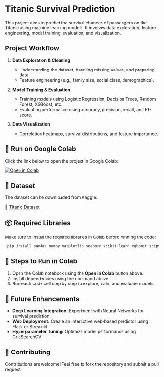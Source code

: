 # Titanic Survival Prediction

This project aims to predict the survival chances of passengers on the Titanic using machine learning models. It involves data exploration, feature engineering, model training, evaluation, and visualization.

## Project Workflow

1. **Data Exploration & Cleaning**  
   - Understanding the dataset, handling missing values, and preparing data.  
   - Feature engineering (e.g., family size, social class, demographics).  

2. **Model Training & Evaluation**  
   - Training models using Logistic Regression, Decision Trees, Random Forest, XGBoost, etc.  
   - Evaluating performance using accuracy, precision, recall, and F1-score.  

3. **Data Visualization**  
   - Correlation heatmaps, survival distributions, and feature importance.  

## 🚀 Run on Google Colab

Click the link below to open the project in Google Colab:  

[![Open in Colab](https://colab.research.google.com/assets/colab-badge.svg)](https://colab.research.google.com/drive/1pfr8oM2EqI6eArtEwbMvJsM-zbFRoZSx)  

## 📂 Dataset

The dataset can be downloaded from Kaggle:  

🔗 [Titanic Dataset](https://www.kaggle.com/c/titanic/data)

## 📦 Required Libraries

Make sure to install the required libraries in Colab before running the code:

```python
!pip install pandas numpy matplotlib seaborn scikit-learn xgboost scipy imblearn
```

## 🔧 Steps to Run in Colab

1. Open the Colab notebook using the **Open in Colab** button above.  
2. Install dependencies using the command above.  
3. Run each code cell step by step to explore, train, and evaluate models.  

## 🎯 Future Enhancements

- **Deep Learning Integration:** Experiment with Neural Networks for survival prediction.  
- **Web Deployment:** Create an interactive web-based predictor using Flask or Streamlit.  
- **Hyperparameter Tuning:** Optimize model performance using GridSearchCV.  

## 🤝 Contributing

Contributions are welcome! Feel free to fork the repository and submit a pull request.
